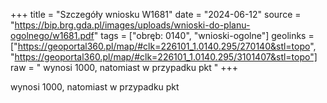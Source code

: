 +++
title = "Szczegóły wniosku W1681"
date = "2024-06-12"
source = "https://bip.brg.gda.pl/images/uploads/wnioski-do-planu-ogolnego/w1681.pdf"
tags = ["obręb: 0140", "wnioski-ogolne"]
geolinks = ["https://geoportal360.pl/map/#clk=226101_1.0140.295/270140&stl=topo", "https://geoportal360.pl/map/#clk=226101_1.0140.295/3101407&stl=topo"]
raw = " wynosi 1000, natomiast w przypadku pkt "
+++

 wynosi 1000, natomiast w przypadku pkt 



